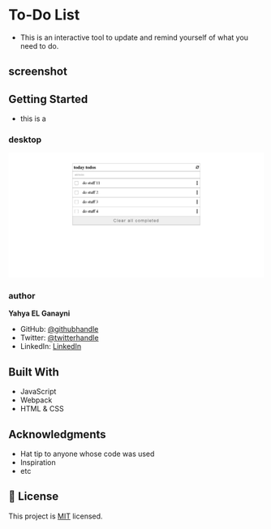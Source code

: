 # To-Do List

- This is an interactive tool to update and remind yourself of what you need to do.

## screenshot

## Getting Started

- this is a

### desktop

![desktop](./img/website-img.png)

### author

**Yahya EL Ganayni**

- GitHub: [@githubhandle](https://github.com/yahyaelganyni1)
- Twitter: [@twitterhandle](https://twitter.com/@crazy20046)
- LinkedIn: [LinkedIn](https://www.linkedin.com/in/yahya-el-ganayni-a456115b/)

## Built With

- JavaScript
- Webpack
- HTML & CSS

## Acknowledgments

- Hat tip to anyone whose code was used
- Inspiration
- etc

## 📝 License

This project is [MIT](lic.url) licensed.
